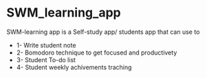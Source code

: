 # SWM_learning_app
SWM-learning app is a Self-study app/ students app that can use to 
* 1- Write student note 
* 2- Bomodoro technique to get focused and productivety
* 3- Student To-do list
* 4- Student weekly achivements traching

